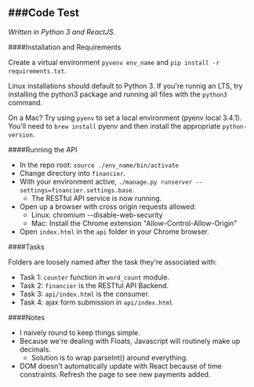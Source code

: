 ###Code Test
---
*Written in Python 3 and ReactJS.*

####Installation and Requirements

Create a virtual environment `pyvenv env_name` and `pip install -r requirements.txt`.

Linux installations should default to Python 3.  If you're runnig an LTS, try installing the python3 package and running all files with the `python3` command.

On a Mac?  Try using `pyenv` to set a local environment (pyenv local 3.4.1).  You'll need to `brew install` pyenv and then install the appropriate `python-version`.

####Running the API

* In the repo root: `source ./env_name/bin/activate`
* Change directory into `financier`.
* With your environment active, `./manage.py runserver --settings=financier.settings.base`.
	* The RESTful API service is now running.
* Open up a browser with cross origin requests allowed:
	* Linux: chromium --disable-web-security
	* Mac: Install the Chrome extension "Allow-Control-Allow-Origin"
* Open `index.html` in the `api` folder in your Chrome browser.

####Tasks

Folders are loosely named after the task they're associated with:

* Task 1: `counter` function in `word_count` module.
* Task 2: `financier` is the RESTful API Backend.
* Task 3: `api/index.html` is the consumer.
* Task 4: ajax form submission in `api/index.html` 

####Notes

* I naively round to keep things simple.
* Because we're dealing with Floats, Javascript will routinely make up decimals.
	* Solution is to wrap parseInt() around everything.
* DOM doesn't automatically update with React because of time constraints.  Refresh the page to see new payments added.
